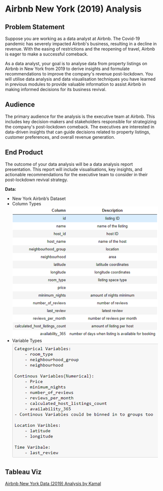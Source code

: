 # Airbnb New York (2019) Analysis

## Problem Statement
Suppose you are working as a data analyst at Airbnb. The Covid-19 pandemic has severely impacted Airbnb's business, resulting in a decline in revenue. With the easing of restrictions and the reopening of travel, Airbnb is eager to make a successful comeback. 

As a data analyst, your goal is to analyse data from property listings on Airbnb in New York from 2019 to derive insights and formulate recommendations to improve the company's revenue post-lockdown. You will utilise data analysis and data visualisation techniques you have learned in previous modules to provide valuable information to assist Airbnb in making informed decisions for its business revival.

## Audience
The primary audience for the analysis is the executive team at Airbnb. This includes key decision-makers and stakeholders responsible for strategizing the company's post-lockdown comeback. The executives are interested in data-driven insights that can guide decisions related to property listings, customer preferences, and overall revenue generation.

## End Product
The outcome of your data analysis will be a data analysis report presentation. This report will include visualisations, key insights, and actionable recommendations for the executive team to consider in their post-lockdown revival strategy.
 
**Data:**
- New York Airbnb’s Dataset
- Column Types
![column_types](airlock-on-edge.woolf.png)
- Variable Types
![variable_types](airlock-on-edge.woolf.university.png)

## Tableau Viz
[Airbnb New York Data (2019) Analysis by Kamal](https://public.tableau.com/views/AirbnbDataAnalysis_17132794271210/NeighbourhoodConcentration?:language=en-US&:sid=&:display_count=n&:origin=viz_share_link)
